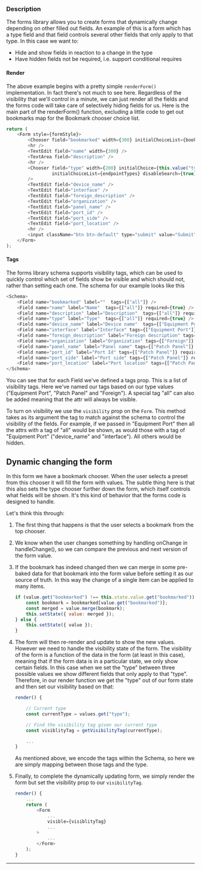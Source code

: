 ### Description

The forms library allows you to create forms that dynamically change
depending on other filled out fields. An example of this is a form which
has a type field and that field controls several other fields that only
apply to that type. In this case we want to:

 * Hide and show fields in reaction to a change in the type
 * Have hidden fields not be required, i.e. support conditional requires

#### Render

The above example begins with a pretty simple `renderForm()`
implementation. In fact there's not much to see here. Regardless of the
visibility that we'll control in a minute, we can just render all the
fields and the forms code will take care of selectively hiding fields
for us. Here is the main part of the renderForm() function, excluding
    a little code to get out bookmarks map for the Bookmark chooser
choice list.

```js
return (
    <Form style={formStyle}>
        <Chooser field="bookmarked" width={300} initialChoiceList={bookmarks} />
        <hr />
        <TextEdit field="name" width={300} />
        <TextArea field="description" />
        <hr />
        <Chooser field="type" width={200} initialChoice={this.value("type")}
                 initialChoiceList={endpointTypes} disableSearch={true} 
        />
        <TextEdit field="device_name" />
        <TextEdit field="interface" />
        <TextEdit field="foreign_description" />
        <TextEdit field="organization" />
        <TextEdit field="panel_name" />
        <TextEdit field="port_id" />
        <TextEdit field="port_side" />
        <TextEdit field="port_location" />
        <hr />
        <input className="btn btn-default" type="submit" value="Submit" disabled={disableSubmit} />
    </Form>
);
```

#### Tags

The forms library schema supports visibility tags, which can be used
to quickly control which set of fields show be visible and which should
not, rather than setting each one. The schema for our example looks like
this

```js
<Schema>
    <Field name="bookmarked" label=""  tags={["all"]} />
    <Field name="name" label="Name"  tags={["all"]} required={true} />
    <Field name="description" label="Description"  tags={["all"]} required={true} />
    <Field name="type" label="Type"  tags={["all"]} required={true} />
    <Field name="device_name" label="Device name"  tags={["Equipment Port"]} required={true} />
    <Field name="interface" label="Interface" tags={["Equipment Port"]} required={true} />
    <Field name="foreign_description" label="Foreign description" tags={["Foreign"]} required={true} />
    <Field name="organization" label="Organization" tags={["Foreign"]} required={true} />
    <Field name="panel_name" label="Panel name" tags={["Patch Panel"]} required={true} />
    <Field name="port_id" label="Port Id" tags={["Patch Panel"]} required={true} />
    <Field name="port_side" label="Port side" tags={["Patch Panel"]} required={true} />
    <Field name="port_location" label="Port location" tags={["Patch Panel"]} required={true} />
</Schema>
```

You can see that for each Field we've defined a tags prop. This is a list
of visibility tags. Here we've named our tags based on our type values
("Equipment Port", "Patch Panel" and "Foreign"). A special tag "all"
can also be added meaning that the attr will always be visible.

To turn on visibility we use the `visibility` prop on the `Form`.
This method takes as its argument the tag to match against the schema
to control the visibility of the fields. For example, if we passed in
"Equipment Port" then all the attrs with a tag of "all" would be shown,
as would those with a tag of "Equipment Port" ("device_name" and
"interface"). All others would be hidden.

## Dynamic changing the form

In this form we have a bookmark chooser. When the user selects a preset
from this chooser it will fill the form with values. The subtle thing here
is that this also sets the type chooser further down the form, which itself
controls what fields will be shown. It's this kind of behavior that the
forms code is designed to handle.

Let's think this through:

 1. The first thing that happens is that the user selects a bookmark
    from the top chooser.
 2. We know when the user changes something by handling onChange in
    handleChange(), so we can compare the previous and next version
    of the form value.
 3. If the bookmark has indeed changed then we can merge in some
    pre-baked data for that bookmark into the form value before setting
    it as our source of truth. In this way the change of a single item
    can be applied to many items.

    ```js
    if (value.get("bookmarked") !== this.state.value.get("bookmarked")) {
        const bookmark = bookmarked[value.get("bookmarked")];
        const merged = value.merge(bookmark);
        this.setState({ value: merged });
    } else {
        this.setState({ value });
    }
    ```

 4. The form will then re-render and update to show the new values. However
    we need to handle the visibility state of the form. The visibility
    of the form is a function of the data in the form (at least in this case),
    meaning that if the form data is in a particular state, we only show
    certain fields. In this case when we set the "type" between three possible
    values we show different fields that only apply to that "type". Therefore,
    in our render function we get the "type" out of our form state and then
    set our visibility based on that:

    ```js
    render() {

        // Current type
        const currentType = values.get("type");

        // Find the visibility tag given our current type
        const visiblityTag = getVisibilityTag(currentType);

        ...
    }
    ```

    As mentioned above, we encode the tags within the Schema, so here we are
    simply mapping between those tags and the type.

 5. Finally, to complete the dynamically updating form, we simply render
    the form but set the visibility prop to our `visibilityTag`.

    ```js
    render() {
        ...
        return (
            <Form
                ...
                visible={visiblityTag}
                ...
            >
                ...
            </Form>
        );
    }
    ```

---